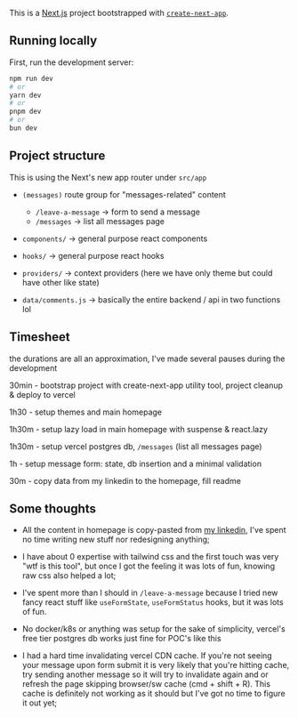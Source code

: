This is a [Next.js](https://nextjs.org/) project bootstrapped with [`create-next-app`](https://github.com/vercel/next.js/tree/canary/packages/create-next-app).

## Running locally

First, run the development server:

```bash
npm run dev
# or
yarn dev
# or
pnpm dev
# or
bun dev
```

## Project structure

This is using the Next's new app router under `src/app`

- `(messages)` route group for "messages-related" content

  - `/leave-a-message` -> form to send a message
  - `/messages` -> list all messages page

- `components/` -> general purpose react components
- `hooks/` -> general purpose react hooks
- `providers/` -> context providers (here we have only theme but could have other like state)
- `data/comments.js` -> basically the entire backend / api in two functions lol

## Timesheet

the durations are all an approximation, I've made several pauses during the development

30min - bootstrap project with create-next-app utility tool, project cleanup & deploy to vercel

1h30 - setup themes and main homepage

1h30m - setup lazy load in main homepage with suspense & react.lazy

1h30m - setup vercel postgres db, `/messages` (list all messages page)

1h - setup message form: state, db insertion and a minimal validation

30m - copy data from my linkedin to the homepage, fill readme

## Some thoughts

- All the content in homepage is copy-pasted from [my linkedin](https://www.linkedin.com/in/luckened/), I've spent no time writing new stuff nor redesigning anything;

- I have about 0 expertise with tailwind css and the first touch was very "wtf is this tool", but once I got the feeling it was lots of fun, knowing raw css also helped a lot;

- I've spent more than I should in `/leave-a-message` because I tried new fancy react stuff like `useFormState`, `useFormStatus` hooks, but it was lots of fun.

- No docker/k8s or anything was setup for the sake of simplicity, vercel's free tier postgres db works just fine for POC's like this

- I had a hard time invalidating vercel CDN cache. If you're not seeing your message upon form submit it is very likely that you're hitting cache, try sending another message so it will try to invalidate again and or refresh the page skipping browser/sw cache (cmd + shift + R). This cache is definitely not working as it should but I've got no time to figure it out yet;
